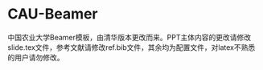 # CAU-Beamer
中国农业大学Beamer模板，由清华版本更改而来。PPT主体内容的更改请修改slide.tex文件，参考文献请修改ref.bib文件，其余均为配置文件，对latex不熟悉的用户请勿修改。
